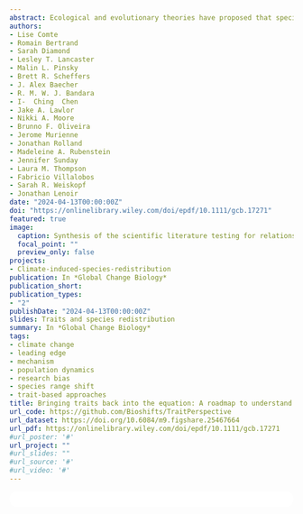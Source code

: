 ```yaml
---
abstract: Ecological and evolutionary theories have proposed that species traits should be important in mediating species responses to contemporary climate change; yet, empirical evidence has so far provided mixed evidence for the role of behavioral, life history, or ecological characteristics in facilitating or hindering species range shifts. As such, the utility of trait-based approaches to predict species redistribution under climate change has been called into question. We develop the perspective, supported by evidence, that trait variation, if used carefully can have high potential utility, but that past analyses have in many cases failed to identify an explanatory value for traits by not fully embracing the complexity of species range shifts. First, we discuss the relevant theory linking species traits to range shift processes at the leading (expansion) and trailing (contraction) edges of species distributions and highlight the need to clarify the mechanistic basis of trait-based approaches. Second, we provide a brief overview of range shift–trait studies and identify new opportunities for trait integration that consider range-specific processes and   intraspecific variability. Third, we explore the circumstances under which environmental and biotic context dependencies are likely to affect our ability to identify the contribution of species traits to range shift processes. Finally, we propose that revealing the role of traits in shaping species redistribution may likely require accounting for methodological variation arising from the range shift estimation process as well as addressing existing functional, geographical, and phylogenetic biases. We provide a series of considerations for more effectively integrating traits as well as extrinsic and methodological factors into species redistribution research. Together, these analytical approaches promise stronger mechanistic and predictive understanding that can help society mitigate and adapt to the effects of climate change on biodiversity.
authors:
- Lise Comte
- Romain Bertrand
- Sarah Diamond
- Lesley T. Lancaster
- Malin L. Pinsky
- Brett R. Scheffers
- J. Alex Baecher
- R. M. W. J. Bandara
- I-  Ching  Chen
- Jake A. Lawlor
- Nikki A. Moore
- Brunno F. Oliveira
- Jerome Murienne
- Jonathan Rolland
- Madeleine A. Rubenstein
- Jennifer Sunday
- Laura M. Thompson
- Fabricio Villalobos
- Sarah R. Weiskopf
- Jonathan Lenoir
date: "2024-04-13T00:00:00Z"
doi: "https://onlinelibrary.wiley.com/doi/epdf/10.1111/gcb.17271"
featured: true
image:
  caption: Synthesis of the scientific literature testing for relationships between traits and range shifts.
  focal_point: ""
  preview_only: false
projects:
- Climate-induced-species-redistribution
publication: In *Global Change Biology*
publication_short:
publication_types:
- "2"
publishDate: "2024-04-13T00:00:00Z"
slides: Traits and species redistribution
summary: In *Global Change Biology*
tags:
- climate change
- leading edge
- mechanism
- population dynamics
- research bias
- species range shift
- trait-based approaches
title: Bringing traits back into the equation: A roadmap to understand species redistribution
url_code: https://github.com/Bioshifts/TraitPerspective
url_dataset: https://doi.org/10.6084/m9.figshare.25467664
url_pdf: https://onlinelibrary.wiley.com/doi/epdf/10.1111/gcb.17271
#url_poster: '#'
url_project: ""
#url_slides: ""
#url_source: '#'
#url_video: '#'
---
```



<html>
  <style>
    section {
        background: white;
        color: black;
        border-radius: 1em;
        padding: 1em;
        left: 50% }
    #inner {
        display: inline-block;
        display: flex;
        align-items: center;
        justify-content: center }
  </style>
  <section>
    <div id="inner">
      <script type='text/javascript' src='https://d1bxh8uas1mnw7.cloudfront.net/assets/embed.js'></script>
        <span style="float:left"; 
          class="__dimensions_badge_embed__" 
          data-doi="10.1111/gcb.17271" 
          data-hide-zero-citations="true" 
          data-legend="always">
        </span>
      <script async src="https://badge.dimensions.ai/badge.js" charset="utf-8"></script>
        <div  style="float:right"; 
          data-link-target="_blank" 
          data-badge-details="right" 
          data-badge-type="medium-donut"
          data-doi="10.1111/gcb.17271"   
          data-condensed="true" 
          data-hide-no-mentions="true" 
          class="altmetric-embed">
        </div>
  </section>
